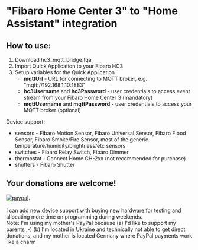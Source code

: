 # "Fibaro Home Center 3" to "Home Assistant" integration

## How to use:
1. Download hc3_mqtt_bridge.fqa
2. Import Quick Application to your Fibaro HC3
3. Setup variables for the Quick Application
   * **mqttUrl** - URL for connecting to MQTT broker, e.g. "mqtt://192.168.1.10:1883"
   * **hc3Username** and **hc3Password** - user credentials to access event stream from your Fibaro Home Center 3 (mandatory)
   * **mqttUsername** and **mqttPassword** - user credentials to access your MQTT broker (optional)

Device support:
   * sensors - Fibaro Motion Sensor, Fibaro Universal Sensor, Fibaro Flood Sensor, Fibaro Smoke/Fire Sensor, most of the generic temperature/humidity/brightness/etc sensors
   * switches - Fibaro Relay Switch, Fibaro Dimmer
   * thermostat - Connect Home CH-2xx (not recommended for purchase) 
   * shutters - Fibaro Shutter

## Your donations are welcome!
[![paypal](https://www.paypalobjects.com/en_US/i/btn/btn_donateCC_LG.gif)](https://www.paypal.com/donate?hosted_button_id=7FXBMQKCWESLN).
\
\
I can add new device support with buying new hardware for testing and allocating more time on programming during weekends.
\
Note: I'm using my mother's PayPal because (a) I'd like to support my parents ;-) (b) I'm located in Ukraine and technically not able to get direct donations, and my mother is located Germany where PayPal payments work like a charm

